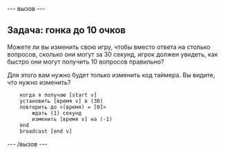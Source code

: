 \--- вызов \---

## Задача: гонка до 10 очков

Можете ли вы изменить свою игру, чтобы вместо ответа на столько вопросов, сколько они могут за 30 секунд, игрок должен увидеть, как быстро они могут получить 10 вопросов правильно?

Для этого вам нужно будет только изменить код таймера. Вы видите, что нужно изменить?

```blocks
    когда я получаю [start v]
    установить [время v] в (30)
    повторить до <(время) = [0]>
        ждать (1) секунд
        изменить [время v] на (-1)
    end
    broadcast [end v]
```

\--- /вызов \---